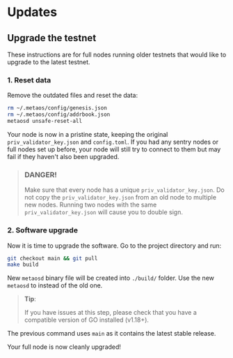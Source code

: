 # Updates

## Upgrade the testnet

These instructions are for full nodes running older testnets that would like to upgrade to the latest testnet.

### 1. Reset data

Remove the outdated files and reset the data:

```bash
rm ~/.metaos/config/genesis.json
rm ~/.metaos/config/addrbook.json
metaosd unsafe-reset-all
```

Your node is now in a pristine state, keeping the original `priv_validator_key.json` and `config.toml`. If you had any sentry nodes or full nodes set up before, your node will still try to connect to them but may fail if they haven't also been upgraded.

> ### DANGER!
> 
> Make sure that every node has a unique `priv_validator_key.json`. 
> Do not copy the `priv_validator_key.json` from an old node to multiple new nodes. 
> Running two nodes with the same `priv_validator_key.json` will cause you to double sign.

### 2. Software upgrade

Now it is time to upgrade the software. Go to the project directory and run:

```bash
git checkout main && git pull
make build
```

New `metaosd` binary file will be created into `./build/` folder. Use the new `metaosd` to instead of the old one.

> **Tip**:
> 
> If you have issues at this step, please check that you have a compatible version of GO installed (v1.18+).

The previous command uses `main` as it contains the latest stable release.

Your full node is now cleanly upgraded!
